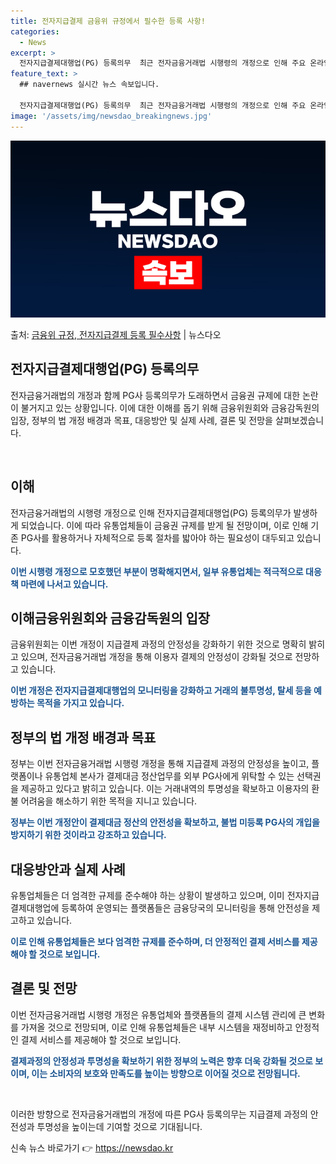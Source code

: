 ```yaml
---
title: 전자지급결제 금융위 규정에서 필수한 등록 사항!
categories:
  - News
excerpt: >
  전자지급결제대행업(PG) 등록의무  최근 전자금융거래법 시행령의 개정으로 인해 주요 온라인몰과 백화점, 편의…
feature_text: >
  ## navernews 실시간 뉴스 속보입니다.

  전자지급결제대행업(PG) 등록의무  최근 전자금융거래법 시행령의 개정으로 인해 주요 온라인몰과 백화점, 편의…
image: '/assets/img/newsdao_breakingnews.jpg'
---
```


![뉴스다오 속보](/assets/img/newsdao_breakingnews.jpg)

<p>출처: <a href="https://newsdao.kr/4412" rel="dofollow">금융위 규정, 전자지급결제 등록 필수사항</a> | 뉴스다오</p>

<h2 data-ke-size="size26">전자지급결제대행업(PG) 등록의무</h2>
전자금융거래법의 개정과 함께 PG사 등록의무가 도래하면서 금융권 규제에 대한 논란이 불거지고 있는 상황입니다. 이에 대한 이해를 돕기 위해 금융위원회와 금융감독원의 입장, 정부의 법 개정 배경과 목표, 대응방안 및 실제 사례, 결론 및 전망을 살펴보겠습니다.

<p data-ke-size="size16">&nbsp;</p>

<h2 data-ke-size="size26">이해</h2>
전자금융거래법의 시행령 개정으로 인해 전자지급결제대행업(PG) 등록의무가 발생하게 되었습니다. 이에 따라 유통업체들이 금융권 규제를 받게 될 전망이며, 이로 인해 기존 PG사를 활용하거나 자체적으로 등록 절차를 밟아야 하는 필요성이 대두되고 있습니다.

<b><span style="color: #1a5490;">이번 시행령 개정으로 모호했던 부분이 명확해지면서, 일부 유통업체는 적극적으로 대응책 마련에 나서고 있습니다.</span></b>

<h2 data-ke-size="size26">이해금융위원회와 금융감독원의 입장</h2>
금융위원회는 이번 개정이 지급결제 과정의 안정성을 강화하기 위한 것으로 명확히 밝히고 있으며, 전자금융거래법 개정을 통해 이용자 결제의 안정성이 강화될 것으로 전망하고 있습니다.

<b><span style="color: #1a5490;">이번 개정은 전자지급결제대행업의 모니터링을 강화하고 거래의 불투명성, 탈세 등을 예방하는 목적을 가지고 있습니다.</span></b>

<h2 data-ke-size="size26">정부의 법 개정 배경과 목표</h2>
정부는 이번 전자금융거래법 시행령 개정을 통해 지급결제 과정의 안정성을 높이고, 플랫폼이나 유통업체 본사가 결제대금 정산업무를 외부 PG사에게 위탁할 수 있는 선택권을 제공하고 있다고 밝히고 있습니다. 이는 거래내역의 투명성을 확보하고 이용자의 환불 어려움을 해소하기 위한 목적을 지니고 있습니다.

<b><span style="color: #1a5490;">정부는 이번 개정안이 결제대금 정산의 안전성을 확보하고, 불법 미등록 PG사의 개입을 방지하기 위한 것이라고 강조하고 있습니다.</span></b>

<h2 data-ke-size="size26">대응방안과 실제 사례</h2>
유통업체들은 더 엄격한 규제를 준수해야 하는 상황이 발생하고 있으며, 이미 전자지급결제대행업에 등록하여 운영되는 플랫폼들은 금융당국의 모니터링을 통해 안전성을 제고하고 있습니다.

<b><span style="color: #1a5490;">이로 인해 유통업체들은 보다 엄격한 규제를 준수하며, 더 안정적인 결제 서비스를 제공해야 할 것으로 보입니다.</span></b>

<h2 data-ke-size="size26">결론 및 전망</h2>
이번 전자금융거래법 시행령 개정은 유통업체와 플랫폼들의 결제 시스템 관리에 큰 변화를 가져올 것으로 전망되며, 이로 인해 유통업체들은 내부 시스템을 재정비하고 안정적인 결제 서비스를 제공해야 할 것으로 보입니다.

<b><span style="color: #1a5490;">결제과정의 안정성과 투명성을 확보하기 위한 정부의 노력은 향후 더욱 강화될 것으로 보이며, 이는 소비자의 보호와 만족도를 높이는 방향으로 이어질 것으로 전망됩니다.</span></b>

<p data-ke-size="size16">&nbsp;</p>

이러한 방향으로 전자금융거래법의 개정에 따른 PG사 등록의무는 지급결제 과정의 안전성과 투명성을 높이는데 기여할 것으로 기대됩니다. 

신속 뉴스 바로가기 👉 <a href="https://newsdao.kr" rel="dofollow">https://newsdao.kr</a>


